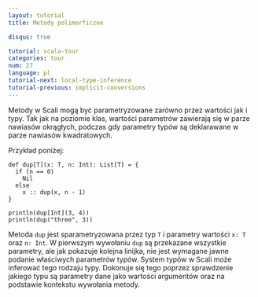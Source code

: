 ```yaml
---
layout: tutorial
title: Metody polimorficzne

disqus: true

tutorial: scala-tour
categories: tour
num: 27
language: pl
tutorial-next: local-type-inference
tutorial-previous: implicit-conversions
---
```


Metody w Scali mogą być parametryzowane zarówno przez wartości jak i typy. Tak jak na poziomie klas, wartości parametrów zawierają się w parze nawiasów okrągłych, podczas gdy parametry typów są deklarawane w parze nawiasów kwadratowych.

Przykład poniżej:

```tut
def dup[T](x: T, n: Int): List[T] = {
  if (n == 0)
    Nil
  else
    x :: dup(x, n - 1)
}

println(dup[Int](3, 4))
println(dup("three", 3))
```

Metoda `dup` jest sparametryzowana przez typ `T` i parametry wartości `x: T` oraz `n: Int`. W pierwszym wywołaniu `dup` są przekazane wszystkie parametry, ale jak pokazuje kolejna linijka, nie jest wymagane jawne podanie właściwych parametrów typów. System typów w Scali może inferować tego rodzaju typy. Dokonuje się tego poprzez sprawdzenie jakiego typu są parametry dane jako wartości argumentów oraz na podstawie kontekstu wywołania metody.
